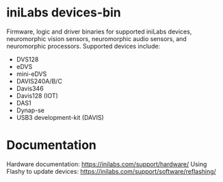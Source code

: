 # iniLabs devices-bin
Firmware, logic and driver binaries for supported iniLabs devices, neuromorphic vision sensors, neuromorphic audio sensors, and neuromorphic processors.
Supported devices include:
* DVS128
* eDVS
* mini-eDVS
* DAVIS240A/B/C
* Davis346
* Davis128 (IOT)
* DAS1
* Dynap-se
* USB3 development-kit (DAVIS)

# Documentation
Hardware documentation: https://inilabs.com/support/hardware/
Using Flashy to update devices: https://inilabs.com/support/software/reflashing/
